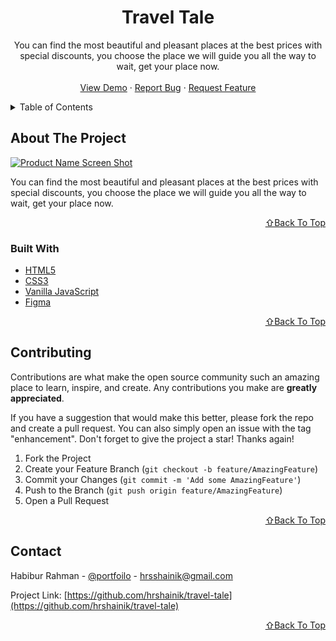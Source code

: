 <!-- PROJECT LOGO -->
<div align="center">
  <h1 align="center">Travel Tale</h1>

  <p align="center">
    You can find the most beautiful and pleasant places at the best prices with special discounts, you choose the place we will guide you all the way to wait, get your place now.
    <br />
    <br />
    <a href="https://travel-tale.netlify.app/">View Demo</a>
    ·
    <a href="https://github.com/hrshainik/travel-tale/issues">Report Bug</a>
    ·
    <a href="https://github.com/hrshainik/travel-tale/issues">Request Feature</a>
  </p>
</div>


<!-- TABLE OF CONTENTS -->
<details>
  <summary>Table of Contents</summary>
  <ol>
    <li>
      <a href="#about-the-project">About The Project</a>
      <ul>
        <li><a href="#built-with">Built With</a></li>
      </ul>
    </li>
    <li><a href="#contributing">Contributing</a></li>
    <li><a href="#contact">Contact</a></li>
  </ol>
</details>


<!-- ABOUT THE PROJECT -->
## About The Project

[![Product Name Screen Shot][product-screenshot]](https://cozy-cafe-bd.netlify.app/)

You can find the most beautiful and pleasant places at the best prices with special discounts, you choose the place we will guide you all the way to wait, get your place now.

<p align="right"><a href="#top">⇧Back To Top</a></p>

### Built With

* [HTML5](https://www.w3schools.com/html/)
* [CSS3](https://www.w3schools.com/css/)
* [Vanilla JavaScript](https://developer.mozilla.org/en-US/docs/Web/JavaScript)
* [Figma](https://figma.com)

<p align="right"><a href="#top">⇧Back To Top</a></p>


<!-- CONTRIBUTING -->
## Contributing

Contributions are what make the open source community such an amazing place to learn, inspire, and create. Any contributions you make are **greatly appreciated**.

If you have a suggestion that would make this better, please fork the repo and create a pull request. You can also simply open an issue with the tag "enhancement".
Don't forget to give the project a star! Thanks again!

1. Fork the Project
2. Create your Feature Branch (`git checkout -b feature/AmazingFeature`)
3. Commit your Changes (`git commit -m 'Add some AmazingFeature'`)
4. Push to the Branch (`git push origin feature/AmazingFeature`)
5. Open a Pull Request

<p align="right"><a href="#top">⇧Back To Top</a></p>



<!-- CONTACT -->
## Contact

Habibur Rahman - [@portfoilo](https://hrshainik.me) - hrsshainik@gmail.com

Project Link: [https://github.com/hrshainik/travel-tale](https://github.com/hrshainik/travel-tale)

<p align="right"><a href="#top">⇧Back To Top</a></p>

[product-screenshot]: assets/img/travel-tale.netlify.app.png


